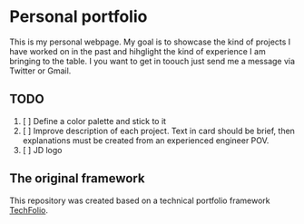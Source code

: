 # Personal portfolio

This is my personal webpage. My goal is to showcase the kind of projects I have worked on in the past and hihglight the kind of experience I am bringing to the table.
I you want to get in toouch just send me a message via Twitter or Gmail.

## TODO 

1. [ ] Define a color palette and stick to it
2. [ ] Improve description of each project. Text in card should be brief, then explanations must be created from an experienced engineer POV. 
3. [ ] JD logo


## The original framework

This repository was created based on a technical portfolio framework [TechFolio](http://techfolios.github.io). 

